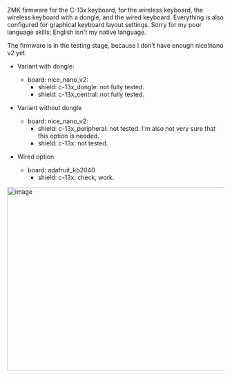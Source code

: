 ZMK firmware for the C-13x keyboard, for the wireless keyboard, the wireless keyboard with a dongle, and the wired keyboard.
Everything is also configured for graphical keyboard layout settings.
Sorry for my poor language skills; English isn't my native language.

The firmware is in the testing stage, because I don’t have enough nice!nano v2 yet.

- Variant with dongle:
  - board: nice_nano_v2:
    - shield: c-13x_dongle: not fully tested.
    - shield: c-13x_central: not fully tested.

- Variant without dongle
  - board: nice_nano_v2: 
    - shield: c-13x_peripheral: not tested. I'm also not very sure that this option is needed.
    - shield: c-13x: not tested.

- Wired option
  - board: adafruit_kb2040
    - shield: c-13x: check, work.
  

<img width="875" height="424" alt="image" src="https://github.com/user-attachments/assets/3f893f0e-f72b-45be-97f3-608652085af9" />
